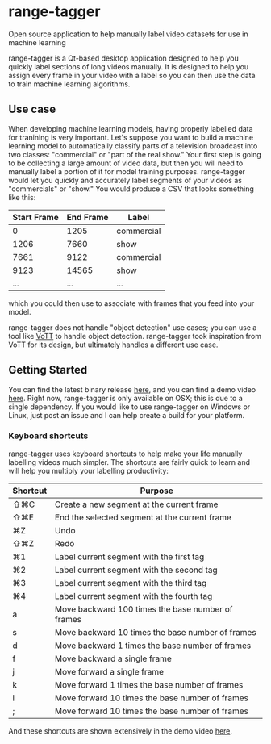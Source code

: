 # range-tagger
Open source application to help manually label video datasets for use in machine learning

range-tagger is a Qt-based desktop application designed to help you quickly label sections of long videos manually.  It is designed to help you assign every frame in your video with a label so you can then use the data to train machine learning algorithms.

## Use case
When developing machine learning models, having properly labelled data for tranining is very important.  Let's suppose you want to build a machine learning model to automatically classify parts of a television broadcast into two classes: "commercial" or "part of the real show."  Your first step is going to be collecting a large amount of video data, but then you will need to manually label a portion of it for model training purposes.  range-tagger would let you quickly and accurately label segments of your videos as "commercials" or "show."  You would produce a CSV that looks something like this:

| Start Frame | End Frame | Label |
| ----- | ----------- |----------- |
| 0 | 1205 | commercial
| 1206 | 7660 | show
| 7661 | 9122 | commercial
| 9123 | 14565 | show
| ... | ... | ...

which you could then use to associate with frames that you feed into your model.

range-tagger does not handle "object detection" use cases; you can use a tool like [VoTT](https://github.com/microsoft/VoTT) to handle object detection.  range-tagger took inspiration from VoTT for its design, but ultimately handles a different use case.

## Getting Started
You can find the latest binary release [here](https://github.com/jswilson/range-tagger/releases), and you can find a demo video [here](https://youtu.be/sZvp8YXCoto).  Right now, range-tagger is only available on OSX; this is due to a single dependency.  If you would like to use range-tagger on Windows or Linux, just post an issue and I can help create a build for your platform.

### Keyboard shortcuts
range-tagger uses keyboard shortcuts to help make your life manually labelling videos much simpler.  The shortcuts are fairly quick to learn and will help you multiply your labelling productivity:

| Shortcut | Purpose |
| ----- | ----------- |
| ⇧⌘C | Create a new segment at the current frame
| ⇧⌘E | End the selected segment at the current frame
| ⌘Z | Undo
| ⇧⌘Z | Redo
| ⌘1 | Label current segment with the first tag
| ⌘2 | Label current segment with the second tag
| ⌘3 | Label current segment with the third tag
| ⌘4 | Label current segment with the fourth tag
| a | Move backward 100 times the base number of frames
| s | Move backward 10 times the base number of frames
| d | Move backward 1 times the base number of frames
| f | Move backward a single frame
| j | Move forward a single frame
| k | Move forward 1 times the base number of frames
| l | Move forward 10 times the base number of frames
| ; | Move forward 10 times the base number of frames

And these shortcuts are shown extensively in the demo video [here](https://youtu.be/sZvp8YXCoto).
